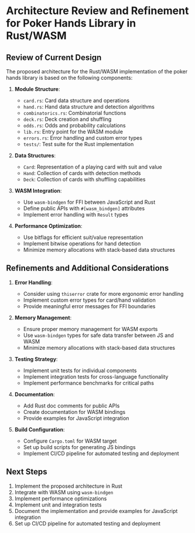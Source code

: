 # Architecture Review and Refinement for Poker Hands Library in Rust/WASM

## Review of Current Design

The proposed architecture for the Rust/WASM implementation of the poker hands library is based on the following components:

1. **Module Structure**:

   - `card.rs`: Card data structure and operations
   - `hand.rs`: Hand data structure and detection algorithms
   - `combinatorics.rs`: Combinatorial functions
   - `deck.rs`: Deck creation and shuffling
   - `odds.rs`: Odds and probability calculations
   - `lib.rs`: Entry point for the WASM module
   - `errors.rs`: Error handling and custom error types
   - `tests/`: Test suite for the Rust implementation

2. **Data Structures**:

   - `Card`: Representation of a playing card with suit and value
   - `Hand`: Collection of cards with detection methods
   - `Deck`: Collection of cards with shuffling capabilities

3. **WASM Integration**:

   - Use `wasm-bindgen` for FFI between JavaScript and Rust
   - Define public APIs with `#[wasm_bindgen]` attributes
   - Implement error handling with `Result` types

4. **Performance Optimization**:
   - Use bitflags for efficient suit/value representation
   - Implement bitwise operations for hand detection
   - Minimize memory allocations with stack-based data structures

## Refinements and Additional Considerations

1. **Error Handling**:

   - Consider using `thiserror` crate for more ergonomic error handling
   - Implement custom error types for card/hand validation
   - Provide meaningful error messages for FFI boundaries

2. **Memory Management**:

   - Ensure proper memory management for WASM exports
   - Use `wasm-bindgen` types for safe data transfer between JS and WASM
   - Minimize memory allocations with stack-based data structures

3. **Testing Strategy**:

   - Implement unit tests for individual components
   - Implement integration tests for cross-language functionality
   - Implement performance benchmarks for critical paths

4. **Documentation**:

   - Add Rust doc comments for public APIs
   - Create documentation for WASM bindings
   - Provide examples for JavaScript integration

5. **Build Configuration**:
   - Configure `Cargo.toml` for WASM target
   - Set up build scripts for generating JS bindings
   - Implement CI/CD pipeline for automated testing and deployment

## Next Steps

1. Implement the proposed architecture in Rust
2. Integrate with WASM using `wasm-bindgen`
3. Implement performance optimizations
4. Implement unit and integration tests
5. Document the implementation and provide examples for JavaScript integration
6. Set up CI/CD pipeline for automated testing and deployment
